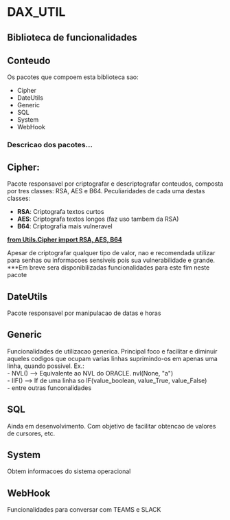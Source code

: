 <h1>DAX_UTIL</h1>

## **Biblioteca de funcionalidades**

## Conteudo

Os pacotes que compoem esta biblioteca sao:<br>
- Cipher<br>
- DateUtils<br>
- Generic<br>
- SQL<br>
- System<br>
- WebHook<br>

<h3>Descricao dos pacotes...</h3>
<h2>Cipher:</h2>

Pacote responsavel por criptografar e descriptografar conteudos, composta 
por tres classes: RSA, AES e B64.
Peculiaridades de cada uma destas classes:<br>
- <b>RSA</b>: Criptografa textos curtos
- <b>AES</b>: Criptografa textos longos (faz uso tambem da RSA)
- <b>B64</b>: Criptografia mais vulneravel

<b><u>from Utils.Cipher import RSA, AES, B64</b></u>

Apesar de criptografar qualquer tipo de valor, nao e recomendada utilizar 
para senhas ou informacoes sensiveis pois sua vulnerabilidade e grande.<br>
***Em breve sera disponibilizadas funcionalidades para este fim neste pacote

<h2>DateUtils</h2> Pacote responsavel por manipulacao de datas e horas
<h2>Generic</h2>Funcionalidades de utilizacao generica. Principal foco e facilitar e 
diminuir aqueles codigos que ocupam varias linhas suprimindo-os em apenas uma linha,
quando possivel. Ex.:<br> 
- NVL() --> Equivalente ao NVL do ORACLE. nvl(None, "a")<br>
- IIF() --> If de uma linha so IF(value_boolean, value_True, value_False)<br>
- entre outras funconalidades<br>

<h2>SQL</h2>Ainda em desenvolvimento. Com objetivo de facilitar obtencao de valores de cursores, etc.
<h2>System</h2>Obtem informacoes do sistema operacional
<h2>WebHook</h2>Funcionalidades para conversar com TEAMS e SLACK
